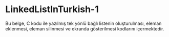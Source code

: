 # LinkedListInTurkish-1

Bu belge, C kodu ile yazılmış tek yönlü bağlı listenin oluşturulması, eleman eklenmesi, eleman silinmesi ve ekranda gösterilmesi kodlarını içermektedir.
